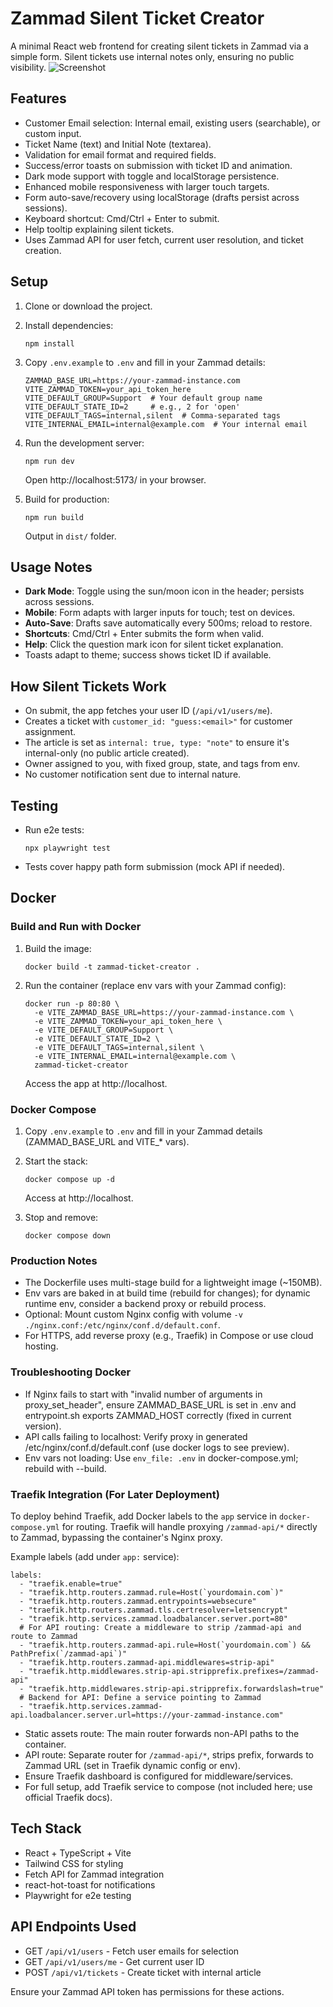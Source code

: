 # Zammad Silent Ticket Creator

A minimal React web frontend for creating silent tickets in Zammad via a simple form. Silent tickets use internal notes only, ensuring no public visibility.
![Screenshot](doc/img/Screenshot-light.png)
## Features

- Customer Email selection: Internal email, existing users (searchable), or custom input.
- Ticket Name (text) and Initial Note (textarea).
- Validation for email format and required fields.
- Success/error toasts on submission with ticket ID and animation.
- Dark mode support with toggle and localStorage persistence.
- Enhanced mobile responsiveness with larger touch targets.
- Form auto-save/recovery using localStorage (drafts persist across sessions).
- Keyboard shortcut: Cmd/Ctrl + Enter to submit.
- Help tooltip explaining silent tickets.
- Uses Zammad API for user fetch, current user resolution, and ticket creation.

## Setup

1. Clone or download the project.
2. Install dependencies:
   ```
   npm install
   ```
3. Copy `.env.example` to `.env` and fill in your Zammad details:
   ```
   ZAMMAD_BASE_URL=https://your-zammad-instance.com
   VITE_ZAMMAD_TOKEN=your_api_token_here
   VITE_DEFAULT_GROUP=Support  # Your default group name
   VITE_DEFAULT_STATE_ID=2     # e.g., 2 for 'open'
   VITE_DEFAULT_TAGS=internal,silent  # Comma-separated tags
   VITE_INTERNAL_EMAIL=internal@example.com  # Your internal email
   ```
4. Run the development server:
   ```
   npm run dev
   ```
   Open http://localhost:5173/ in your browser.

5. Build for production:
   ```
   npm run build
   ```
   Output in `dist/` folder.

## Usage Notes

- **Dark Mode**: Toggle using the sun/moon icon in the header; persists across sessions.
- **Mobile**: Form adapts with larger inputs for touch; test on devices.
- **Auto-Save**: Drafts save automatically every 500ms; reload to restore.
- **Shortcuts**: Cmd/Ctrl + Enter submits the form when valid.
- **Help**: Click the question mark icon for silent ticket explanation.
- Toasts adapt to theme; success shows ticket ID if available.

## How Silent Tickets Work

- On submit, the app fetches your user ID (`/api/v1/users/me`).
- Creates a ticket with `customer_id: "guess:<email>"` for customer assignment.
- The article is set as `internal: true, type: "note"` to ensure it's internal-only (no public article created).
- Owner assigned to you, with fixed group, state, and tags from env.
- No customer notification sent due to internal nature.

## Testing

- Run e2e tests:
  ```
  npx playwright test
  ```
- Tests cover happy path form submission (mock API if needed).

## Docker

### Build and Run with Docker

1. Build the image:
   ```
   docker build -t zammad-ticket-creator .
   ```

2. Run the container (replace env vars with your Zammad config):
   ```
   docker run -p 80:80 \
     -e VITE_ZAMMAD_BASE_URL=https://your-zammad-instance.com \
     -e VITE_ZAMMAD_TOKEN=your_api_token_here \
     -e VITE_DEFAULT_GROUP=Support \
     -e VITE_DEFAULT_STATE_ID=2 \
     -e VITE_DEFAULT_TAGS=internal,silent \
     -e VITE_INTERNAL_EMAIL=internal@example.com \
     zammad-ticket-creator
   ```
   Access the app at http://localhost.

### Docker Compose

1. Copy `.env.example` to `.env` and fill in your Zammad details (ZAMMAD_BASE_URL and VITE_* vars).

2. Start the stack:
   ```
   docker compose up -d
   ```
   Access at http://localhost.

3. Stop and remove:
   ```
   docker compose down
   ```

### Production Notes

- The Dockerfile uses multi-stage build for a lightweight image (~150MB).
- Env vars are baked in at build time (rebuild for changes); for dynamic runtime env, consider a backend proxy or rebuild process.
- Optional: Mount custom Nginx config with volume `-v ./nginx.conf:/etc/nginx/conf.d/default.conf`.
- For HTTPS, add reverse proxy (e.g., Traefik) in Compose or use cloud hosting.

### Troubleshooting Docker

- If Nginx fails to start with "invalid number of arguments in proxy_set_header", ensure ZAMMAD_BASE_URL is set in .env and entrypoint.sh exports ZAMMAD_HOST correctly (fixed in current version).
- API calls failing to localhost: Verify proxy in generated /etc/nginx/conf.d/default.conf (use docker logs to see preview).
- Env vars not loading: Use `env_file: .env` in docker-compose.yml; rebuild with --build.

### Traefik Integration (For Later Deployment)

To deploy behind Traefik, add Docker labels to the `app` service in `docker-compose.yml` for routing. Traefik will handle proxying `/zammad-api/*` directly to Zammad, bypassing the container's Nginx proxy.

Example labels (add under `app:` service):
```
labels:
  - "traefik.enable=true"
  - "traefik.http.routers.zammad.rule=Host(`yourdomain.com`)"
  - "traefik.http.routers.zammad.entrypoints=websecure"
  - "traefik.http.routers.zammad.tls.certresolver=letsencrypt"
  - "traefik.http.services.zammad.loadbalancer.server.port=80"
  # For API routing: Create a middleware to strip /zammad-api and route to Zammad
  - "traefik.http.routers.zammad-api.rule=Host(`yourdomain.com`) && PathPrefix(`/zammad-api`)"
  - "traefik.http.routers.zammad-api.middlewares=strip-api"
  - "traefik.http.middlewares.strip-api.stripprefix.prefixes=/zammad-api"
  - "traefik.http.middlewares.strip-api.stripprefix.forwardslash=true"
  # Backend for API: Define a service pointing to Zammad
  - "traefik.http.services.zammad-api.loadbalancer.server.url=https://your-zammad-instance.com"
```

- Static assets route: The main router forwards non-API paths to the container.
- API route: Separate router for `/zammad-api/*`, strips prefix, forwards to Zammad URL (set in Traefik dynamic config or env).
- Ensure Traefik dashboard is configured for middleware/services.
- For full setup, add Traefik service to compose (not included here; use official Traefik docs).

## Tech Stack

- React + TypeScript + Vite
- Tailwind CSS for styling
- Fetch API for Zammad integration
- react-hot-toast for notifications
- Playwright for e2e testing

## API Endpoints Used

- GET `/api/v1/users` - Fetch user emails for selection
- GET `/api/v1/users/me` - Get current user ID
- POST `/api/v1/tickets` - Create ticket with internal article

Ensure your Zammad API token has permissions for these actions.

